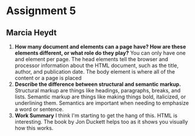 # Assignment 5
## Marcia Heydt

1. ****How many document <head> and <body> elements can a page have? How are these elements different, or what role do they play?****
    You can only have one <head> and <body> element per page. The head elements tell the browser and processor information about the HTML document, such as the title, author, and publication date. The body element is where all of the content or a page is placed
2. ****Describe the difference between structural and semantic markup.****
    Structural markup are things like headings, paragraphs, breaks, and lists. Semantic markup are things like making things bold, italicized, or underlining them. Semantics are important when needing to emphasize a word or sentence.
3. ****Work Summary****
    I think I'm starting to get the hang of this.  HTML is interesting.  The book by Jon Duckett helps too as it shows you visually how this works.
